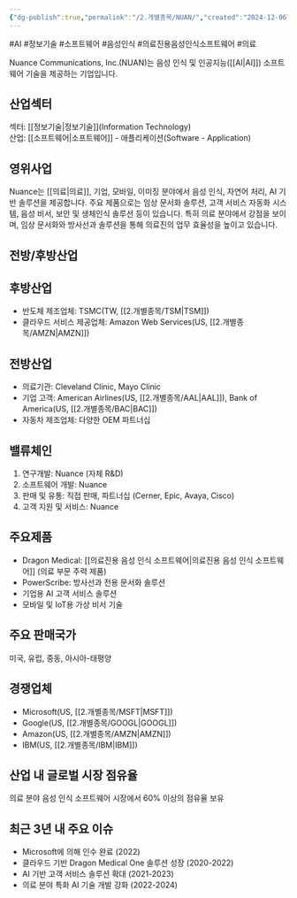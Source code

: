 ```yaml
---
{"dg-publish":true,"permalink":"/2.개별종목/NUAN/","created":"2024-12-06T21:57:24.981+09:00","updated":"2025-06-03T20:06:00.421+09:00"}
---
```


#AI #정보기술 #소프트웨어 #음성인식 #의료진용음성인식소프트웨어 #의료

Nuance Communications, Inc.(NUAN)는 음성 인식 및 인공지능([[AI\|AI]]) 소프트웨어 기술을 제공하는 기업입니다.

## 산업섹터

섹터: [[정보기술\|정보기술]](Information Technology)  
산업: [[소프트웨어\|소프트웨어]] - 애플리케이션(Software - Application)

## 영위사업

Nuance는 [[의료\|의료]], 기업, 모바일, 이미징 분야에서 음성 인식, 자연어 처리, AI 기반 솔루션을 제공합니다. 주요 제품으로는 임상 문서화 솔루션, 고객 서비스 자동화 시스템, 음성 비서, 보안 및 생체인식 솔루션 등이 있습니다. 특히 의료 분야에서 강점을 보이며, 임상 문서화와 방사선과 솔루션을 통해 의료진의 업무 효율성을 높이고 있습니다.

## 전방/후방산업

## 후방산업

- 반도체 제조업체: TSMC(TW, [[2.개별종목/TSM\|TSM]])
- 클라우드 서비스 제공업체: Amazon Web Services(US, [[2.개별종목/AMZN\|AMZN]])

## 전방산업

- 의료기관: Cleveland Clinic, Mayo Clinic
- 기업 고객: American Airlines(US, [[2.개별종목/AAL\|AAL]]), Bank of America(US, [[2.개별종목/BAC\|BAC]])
- 자동차 제조업체: 다양한 OEM 파트너십

## 밸류체인

1. 연구개발: Nuance (자체 R&D)
2. 소프트웨어 개발: Nuance
3. 판매 및 유통: 직접 판매, 파트너십 (Cerner, Epic, Avaya, Cisco)
4. 고객 지원 및 서비스: Nuance

## 주요제품

- Dragon Medical: [[의료진용 음성 인식 소프트웨어\|의료진용 음성 인식 소프트웨어]] (의료 부문 주력 제품)
- PowerScribe: 방사선과 전용 문서화 솔루션
- 기업용 AI 고객 서비스 솔루션
- 모바일 및 IoT용 가상 비서 기술

## 주요 판매국가

미국, 유럽, 중동, 아시아-태평양

## 경쟁업체

- Microsoft(US, [[2.개별종목/MSFT\|MSFT]])
- Google(US, [[2.개별종목/GOOGL\|GOOGL]])
- Amazon(US, [[2.개별종목/AMZN\|AMZN]])
- IBM(US, [[2.개별종목/IBM\|IBM]])

## 산업 내 글로벌 시장 점유율

의료 분야 음성 인식 소프트웨어 시장에서 60% 이상의 점유율 보유

## 최근 3년 내 주요 이슈

- Microsoft에 의해 인수 완료 (2022)
- 클라우드 기반 Dragon Medical One 솔루션 성장 (2020-2022)
- AI 기반 고객 서비스 솔루션 확대 (2021-2023)
- 의료 분야 특화 AI 기술 개발 강화 (2022-2024)